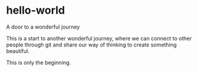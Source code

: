 # hello-world
A door to a wonderful journey

This is a start to another wonderful journey, where we can connect to other people through git and share our way of thinking to create something beautiful.

This is only the beginning.

